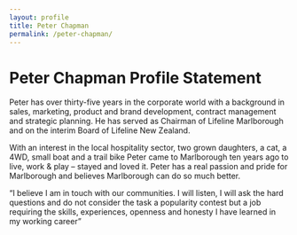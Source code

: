 ```yaml
---
layout: profile
title: Peter Chapman
permalink: /peter-chapman/
---
```


# Peter Chapman Profile Statement


Peter has over thirty-five years in the corporate world with a background in sales, marketing, product and brand development, contract management and strategic planning. He has served as Chairman of Lifeline Marlborough and on the interim Board of Lifeline New Zealand.

With an interest in the local hospitality sector, two grown daughters, a cat, a 4WD, small boat and a trail bike Peter came to Marlborough ten years ago to live, work &amp; play – stayed and loved it. Peter has a real passion and pride for Marlborough and believes Marlborough can do so much better.

“I believe I am in touch with our communities. I will listen, I will ask the hard questions and do not consider the task a popularity contest but a job requiring the skills, experiences, openness and honesty I have learned in my working career”
